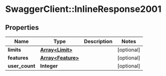 # SwaggerClient::InlineResponse2001

## Properties
Name | Type | Description | Notes
------------ | ------------- | ------------- | -------------
**limits** | [**Array&lt;Limit&gt;**](Limit.md) |  | [optional] 
**features** | [**Array&lt;Feature&gt;**](Feature.md) |  | [optional] 
**user_count** | **Integer** |  | [optional] 


